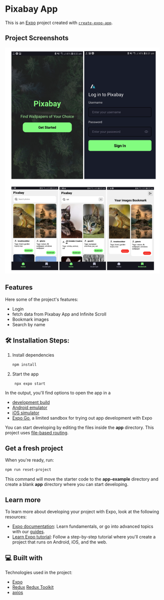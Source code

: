 # Pixabay App

This is an [Expo](https://expo.dev) project created with [`create-expo-app`](https://www.npmjs.com/package/create-expo-app).

## Project Screenshots

![App preview](./assets/images/pixabay.png)

## Features

Here some of the project's features:

- Login
- fetch data from Pixabay App and Infinite Scroll
- Bookmark images
- Search by name

## 🛠️ Installation Steps:

1. Install dependencies

   ```bash
   npm install
   ```

2. Start the app

   ```bash
    npx expo start
   ```

In the output, you'll find options to open the app in a

- [development build](https://docs.expo.dev/develop/development-builds/introduction/)
- [Android emulator](https://docs.expo.dev/workflow/android-studio-emulator/)
- [iOS simulator](https://docs.expo.dev/workflow/ios-simulator/)
- [Expo Go](https://expo.dev/go), a limited sandbox for trying out app development with Expo

You can start developing by editing the files inside the **app** directory. This project uses [file-based routing](https://docs.expo.dev/router/introduction).

## Get a fresh project

When you're ready, run:

```bash
npm run reset-project
```

This command will move the starter code to the **app-example** directory and create a blank **app** directory where you can start developing.

## Learn more

To learn more about developing your project with Expo, look at the following resources:

- [Expo documentation](https://docs.expo.dev/): Learn fundamentals, or go into advanced topics with our [guides](https://docs.expo.dev/guides).
- [Learn Expo tutorial](https://docs.expo.dev/tutorial/introduction/): Follow a step-by-step tutorial where you'll create a project that runs on Android, iOS, and the web.

## 💻 Built with

Technologies used in the project:

- [Expo](https://expo.dev/)
- [Redux](https://redux.js.org/) [Redux Toolkit](https://redux-toolkit.js.org/)
- [axios](https://axios-http.com/docs/intro)
